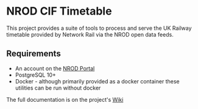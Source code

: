 # NROD CIF Timetable
This project provides a suite of tools to process and serve the UK Railway timetable provided by Network Rail via the NROD open data feeds.

## Requirements
* An account on the [NROD Portal](https://wiki.openraildata.com/index.php/About_the_Network_Rail_feeds#How_do_I_get_the_data.3F)
* PostgreSQL 10+
* Docker - although primarily provided as a docker container these utilities can be run without docker

The full documentation is on the project's [Wiki](https://github.com/peter-mount/nrod-cif/wiki)
